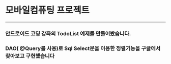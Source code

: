 # 모바일컴퓨팅 프로젝트
<hr></hr>

### 안드로이드 코딩 강좌의 TodoList 예제를 만들어봤습니다.<br>
### DAO( @Query를 사용)로 Sql Select문을 이용한 정렬기능을 구글에서 찾아보고 구현했습니다
